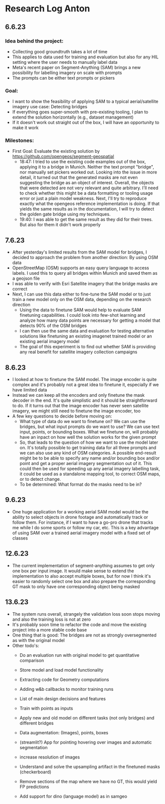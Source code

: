 # Research Log Anton

## 6.6.23
### Idea behind the project:
 - Collecting good groundtruth takes a lot of time
 - This applies to data used for training and evaluation but also for any HIL setting where the user needs to manually label data
 - Meta's recent paper on Segment-Anything (SAM) brings a new possibility for labelling imagery on scale with prompts
 - The prompts can be either text prompts or pickers

### Goal:
 - I want to show the feasibility of applying SAM to a typical aerial/satellite imagery use case: Detecting bridges
 - If everything goes super-smooth with pre-existing tooling, I plan to extend the solution horizontally (e.g., dataset management)
 - If it doesn't work out straight out of the box, I will have an opportunity to make it work

### Milestones:
 - First Goal: Evaluate the existing solution by https://github.com/opengeos/segment-geospatial
   - 18:47: I tried to use the existing code examples out of the box, applying it to a bridge in Munich. Neither the text prompt "bridge", nor manually set pickers worked out. Looking into the issue in more detail, it turned out that the generated masks are not even suggesting the bridge as an object of interest. Overall, the objects that were detected are not very relevant and quite arbitrary. I'll need to check whether this might be a data formatting or tooling usage error or just a plain model weakness. Next, I'll try to reproduce exactly what the opengeos reference implementation is doing. If that yields the same results as in the documentation, I will try to detect the golden gate bridge using my techniques.
   - 19:40: I was able to get the same result as they did for their trees. But also for them it didn't work properly


## 7.6.23
- After yesterday's limited results from the SAM model for bridges, I decided to approach the problem from another direction: By using OSM data
- OpenStreetMap (OSM) supports an easy query language to access labels. I used this to query all bridges within Munich and saved them as a geojson file
- I was able to verify with Esri Satellite imagery that the bridge masks are correct
- Next, I can use this data either to fine-tune the SAM model or to just train a new model only on the OSM data, depending on the research direction
  - Using the data to finetune SAM would help to evaluate SAM finetuning capabilities. I could look into few-shot learning and analyze how many data points are necessary for getting a model that detects 90% of the OSM bridges
  - I can then use the same data and evaluation for testing alternative solutions like finetuning an existing imagenet trained model or an existing aerial imagery model
  - The goal of this experiment is to find out whether SAM is providing any real benefit for satellite imagery collection campaigns

## 8.6.23
- I looked at how to finetune the SAM model. The image encoder is quite complex and it's probably not a great idea to finetune it, especially if we have limited data
- Instead we can keep all the encoders and only finetune the mask decoder in the end. It's quite simplistic and it should be straightforward to do. If it turns out that the image encoder has never seen satellite imagery, we might still need to finetune the image encoder, too
- A few key questions to decide before moving on:
  - What type of data do we want to finetune on? We can use the bridges, but what input prompts do we want to use? We can use text input, points, or bounding boxes. What we finetune on, will probably have an inpact on how well the solution works for the given prompt
  - So, that leads to the question of how we want to use the model later on. It's totally possible to get training data for all three prompts and we can also use any kind of OSM categories. A possible end-result might be to be able to specify any name and/or bounding box and/or point and get a proper aerial imagery segmentation out of it. This could then be used for speeding up any aerial imagery labelling task, it could be used as a standalone mapping tool, to correct OSM maps, or to detect change.
  - To be determined: What format do the masks need to be in?

## 9.6.23
- One huge application for a working aerial SAM model would be the ability to select objects in drone footage and automatically track or follow them. For instance, if I want to have a go-pro drone that tracks me while I do some sports or follow my car, etc. This is a key advantage of using SAM over a trained aerial imagery model with a fixed set of classes

## 12.6.23
- The current implementation of segment-anything assumes to get only one box per input image. It would make sense to extend the implementation to also accept multiple boxes, but for now I think it's easier to randomly select one box and also prepare the corresponding GT mask to only have one corresponding object being masked


## 13.6.23
- The system runs overall, strangely the validation loss soon stops moving and also the training loss is not at zero
- It's probably soon time to refactor the code and move the existing project into a more stable code base
- One thing that is good: The bridges are not as strongly oversegmented as with the original model
- Other todo's:
  - Do an evaluation run with original model to get quantitative comparison
  - Store model and load model functionality
  - Extracting code for Geometry computations
  - Adding w&b callbacks to monitor training runs
  - List of main design decisions and features
  - Train with points as inputs
  - Apply new and old model on different tasks (not only bridges) and different bridges
  - Data augmentation: (Images), points, boxes
  - (streamlit?) App for pointing hovering over images and automatic segmentation
  - increase resolution of images
  - Understand and solve the upsampling artifact in the finetuned masks (checkerboard)
  - Remove sections of the map where we have no GT, this would yield FP predictions
  
  - Add support for dino (language model) as in samgeo
